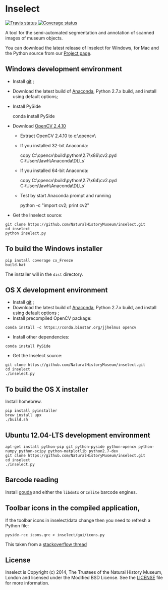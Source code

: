 # Inselect

[ ![Travis status](https://travis-ci.org/NaturalHistoryMuseum/inselect.svg?branch=master) ](https://travis-ci.org/NaturalHistoryMuseum/inselect)
[ ![Coverage status](https://coveralls.io/repos/NaturalHistoryMuseum/inselect/badge.png?branch=master) ](https://coveralls.io/r/NaturalHistoryMuseum/inselect)

A tool for the semi-automated segmentation and annotation of scanned images of museum objects.

You can download the latest release of Inselect for Windows, for Mac and the Python source from our [Project page](http://naturalhistorymuseum.github.io/inselect).

## Windows development environment

- Install [git](http://git-scm.com/download/win) ;
- Download the latest build of [Anaconda](https://store.continuum.io/cshop/anaconda/), Python 2.7.x build, and install using default options;
- Install PySide

    conda install PySide

- Download [OpenCV 2.4.10](http://opencv.org/)

    * Extract OpenCV 2.4.10 to c:\opencv\
    * If you installed 32-bit Anaconda:

        copy C:\opencv\build\python\2.7\x86\cv2.pyd C:\Users\lawh\Anaconda\DLLs`

    * If you installed 64-bit Anaconda:

        copy C:\opencv\build\python\2.7\x64\cv2.pyd C:\Users\lawh\Anaconda\DLLs`

    * Test by start Anaconda prompt and running

        python -c "import cv2; print cv2"

- Get the Inselect source:
```shell
git clone https://github.com/NaturalHistoryMuseum/inselect.git
cd inselect
python inselect.py
```

## To build the Windows installer

```shell
pip install coverage cx_Freeze
build.bat
```

The installer will in the `dist` directory.

## OS X development environment

- Install [git](http://git-scm.com/download/mac) ;
- Download the latest build of [Anaconda](https://store.continuum.io/cshop/anaconda/), Python 2.7.x build, and install using default options ;
- Install precompiled OpenCV package:
```shell
conda install -c https://conda.binstar.org/jjhelmus opencv
```

- Install other dependencies:
```shell
conda install PySide
```

- Get the Inselect source:
```shell
git clone https://github.com/NaturalHistoryMuseum/inselect.git
cd inselect
./inselect.py
```

## To build the OS X installer

Install homebrew.

```shell
pip install pyinstaller
brew install upx
./build.sh
```

## Ubuntu 12.04-LTS development environment

```shell
apt-get install python-pip git python-pyside python-opencv python-numpy python-scipy python-matplotlib python2.7-dev
git clone https://github.com/NaturalHistoryMuseum/inselect.git
cd inselect
./inselect.py
```

## Barcode reading

Install [gouda](https://github.com/NaturalHistoryMuseum/gouda/) and either the
`libdmtx` or `Inlite` barcode engines.

## Toolbar icons in the compiled application,
If the toolbar icons in inselect/data change then you need to refresh a Python
file:
```shell
pyside-rcc icons.qrc > inselect/gui/icons.py
```
This taken from a [stackoverflow thread](http://stackoverflow.com/a/11547144)


## License

Inselect is Copyright (c) 2014, The Trustees of the Natural History Museum, London and licensed under the Modified BSD License. See the [LICENSE](https://github.com/NaturalHistoryMuseum/inselect/blob/master/LICENSE.md) file for more information.

